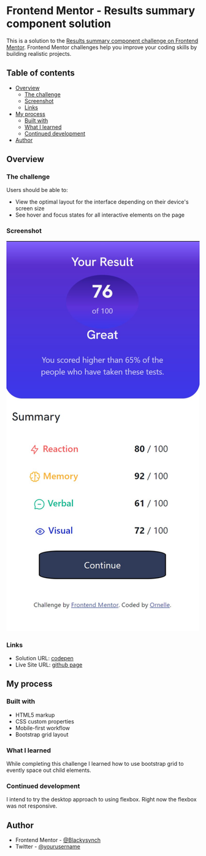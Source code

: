 # Frontend Mentor - Results summary component solution

This is a solution to the [Results summary component challenge on Frontend Mentor](https://www.frontendmentor.io/challenges/results-summary-component-CE_K6s0maV). Frontend Mentor challenges help you improve your coding skills by building realistic projects. 

## Table of contents

- [Overview](#overview)
  - [The challenge](#the-challenge)
  - [Screenshot](#screenshot)
  - [Links](#links)
- [My process](#my-process)
  - [Built with](#built-with)
  - [What I learned](#what-i-learned)
  - [Continued development](#continued-development)
- [Author](#author)

## Overview

### The challenge

Users should be able to:

- View the optimal layout for the interface depending on their device's screen size
- See hover and focus states for all interactive elements on the page

### Screenshot

![](./mobile-version.jpg)

### Links

- Solution URL: [codepen](https://codepen.io/ornelle/pen/gOQXrKX)
- Live Site URL: [github page](https://blackysynch.github.io/results-summary-component-main/)

## My process

### Built with

- HTML5 markup
- CSS custom properties
- Mobile-first workflow
- Bootstrap grid layout


### What I learned

While completing this challenge I learned how to use bootstrap grid to evently space out child elements.


### Continued development

I intend to try the desktop approach to using flexbox. Right now the flexbox was not responsive.


## Author

- Frontend Mentor - [@Blackysynch](https://www.frontendmentor.io/profile/Blackysynch)
- Twitter - [@yourusername](https://twitter.com/ornelle_o)

